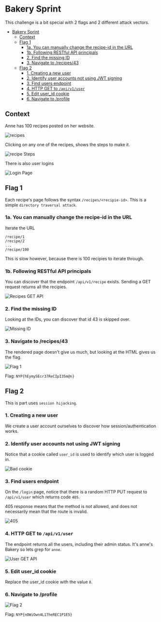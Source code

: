 # Bakery Sprint

This challenge is a bit special with 2 flags and 2 different attack vectors.

<!--toc:start-->
- [Bakery Sprint](#bakery-sprint)
  - [Context](#context)
  - [Flag 1](#flag-1)
    - [1a. You can manually change the recipe-id in the URL](#1a-you-can-manually-change-the-recipe-id-in-the-url)
    - [1b. Following RESTful API principals](#1b-following-restful-api-principals)
    - [2. Find the missing ID](#2-find-the-missing-id)
    - [3. Navigate to /recipes/43](#3-navigate-to-recipes43)
  - [Flag 2](#flag-2)
    - [1. Creating a new user](#1-creating-a-new-user)
    - [2. Identify user accounts not using JWT signing](#2-identify-user-accounts-not-using-jwt-signing)
    - [3. Find users endpoint](#3-find-users-endpoint)
    - [4. HTTP GET to `/api/v1/user`](#4-http-get-to-apiv1user)
    - [5. Edit user_id cookie](#5-edit-userid-cookie)
    - [6. Navigate to /profile](#6-navigate-to-profile)
<!--toc:end-->

## Context

Anne has 100 recipes posted on her website.

![recipes](assets/recipies.png)

Clicking on any one of the recipes, shows the steps to make it.

![recipe Steps](assets/recipie-steps.png)

There is also user logins

![Login Page](assets/login.png)

## Flag 1

Each recipe's page follows the syntax `/recipes/<recipie-id>`.
This is a simple `directory traversal attack`.

### 1a. You can manually change the recipe-id in the URL

Iterate the URL

```text
/recipe/1
/recipe/2
...
/recipe/100
```

This is slow however, because there is 100 recipies to iterate through.

### 1b. Following RESTful API principals

You can discover that the endpoint `/api/v1/recipe` exists.
Sending a GET request returns all the recipies.

![Recipes GET API](assets/recipes-get.png)

### 2. Find the missing ID

Looking at the IDs, you can discover that id 43 is skipped over.

![Missing ID](assets/missing-id.png)

### 3. Navigate to /recipes/43

The rendered page doesn't give us much, but looking at the HTML gives us the flag.

![Flag 1](assets/flag-1.png)

Flag: `NYP{hEymySEcr37ReCIpI35m@n}`

## Flag 2

This is part uses `session hijacking`.

### 1. Creating a new user

We create a user account ourselves to discover how session/authentication works.

### 2. Identify user accounts not using JWT signing

Notice that a cookie called `user_id` is used to identify which user is logged in.

![Bad cookie](assets/bad-cookie.png)

### 3. Find users endpoint

On the `/login` page, notice that there is a random HTTP PUT request to `/api/v1/user` which returns code `405`.

405 response means that the method is not allowed, and does not necessarily mean that the route is invalid.

![405](assets/405.png)

### 4. HTTP GET to `/api/v1/user`

The endpoint returns all the users, including their admin status. It's anne's Bakery so lets grep for `anne`.

![User GET API](assets/user-api.png)

### 5. Edit user_id cookie

Replace the user_id cookie with the value `8`.

### 6. Navigate to /profile

![Flag 2](assets/flag-2.png)

Flag: `NYP{nOWiOwn4L17heREC1P1E5}`

